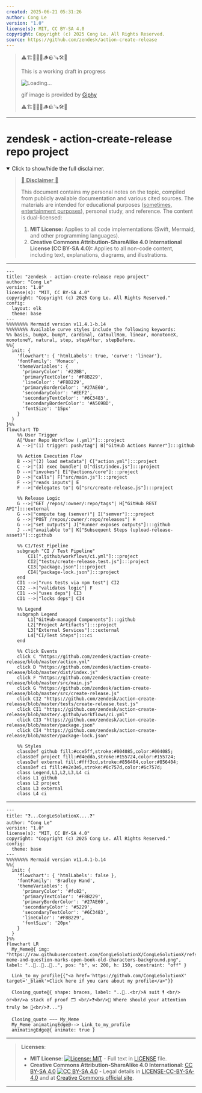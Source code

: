 ```yaml
---
created: 2025-06-21 05:31:26
author: Cong Le
version: "1.0"
license(s): MIT, CC BY-SA 4.0
copyright: Copyright (c) 2025 Cong Le. All Rights Reserved.
source: https://github.com/zendesk/action-create-release
---
```



> ⚠️🏗️🚧🦺🧱🪵🪨🪚🛠️👷
> 
> This is a working draft in progress
> 
> ![Loading...](https://media2.giphy.com/media/v1.Y2lkPTc5MGI3NjExcGN5bjVmMmlyZzF3MDh6dW9kd3hjNnZvb3l5anMxMXFlNmt6a2R1ZCZlcD12MV9pbnRlcm5hbF9naWZfYnlfaWQmY3Q9Zw/xT39CSrbCLKaQJ2MqQ/giphy.gif)
>
> gif image is provided by [Giphy](https://giphy.com)
> 
> ⚠️🏗️🚧🦺🧱🪵🪨🪚🛠️👷


----


# zendesk - action-create-release repo project
<details open>
<summary>Click to show/hide the full disclaimer.</summary>
   
> <ins>📢 **Disclaimer** 🚨</ins>
>
> This document contains my personal notes on the topic,
> compiled from publicly available documentation and various cited sources.
> The materials are intended for educational purposes (<ins>sometimes, entertainment purposes</ins>), personal study, and reference.
> The content is dual-licensed:
> 1. **MIT License:** Applies to all code implementations (Swift, Mermaid, and other programming languages).
> 2. **Creative Commons Attribution-ShareAlike 4.0 International License (CC BY-SA 4.0):** Applies to all non-code content, including text, explanations, diagrams, and illustrations.

</details>


---

```mermaid
---
title: "zendesk - action-create-release repo project"
author: "Cong Le"
version: "1.0"
license(s): "MIT, CC BY-SA 4.0"
copyright: "Copyright (c) 2025 Cong Le. All Rights Reserved."
config:
  layout: elk
  theme: base
---
%%%%%%%% Mermaid version v11.4.1-b.14
%%%%%%%% Available curve styles include the following keywords:
%% basis, bumpX, bumpY, cardinal, catmullRom, linear, monotoneX, monotoneY, natural, step, stepAfter, stepBefore.
%%{
  init: {
    'flowchart': { 'htmlLabels': true, 'curve': 'linear'},
    'fontFamily': 'Monaco',
    'themeVariables': {
      'primaryColor': '#22BB',
      'primaryTextColor': '#F8B229',
      'lineColor': '#F8B229',
      'primaryBorderColor': '#27AE60',
      'secondaryColor': '#EEF2',
      'secondaryTextColor': '#6C3483',
      'secondaryBorderColor': '#A569BD',
      'fontSize': '15px'
    }
  }
}%%
flowchart TD
    %% User Trigger
    A["User Repo Workflow (.yml)"]:::project
    A -->|"(1) trigger: push/tag"| B["GitHub Actions Runner"]:::github

    %% Action Execution Flow
    B -->|"(2) load metadata"| C["action.yml"]:::project
    C -->|"(3) exec bundle"| D["dist/index.js"]:::project
    D -->|"invokes"| E["@actions/core"]:::project
    D -->|"calls"| F["src/main.js"]:::project
    F -->|"reads inputs"| E
    F -->|"delegates to"| G["src/create-release.js"]:::project

    %% Release Logic
    G -->|"GET /repos/:owner/:repo/tags"| H["GitHub REST API"]:::external
    G -->|"compute tag (semver)"| I["semver"]:::project
    G -->|"POST /repos/:owner/:repo/releases"| H
    G -->|"set outputs"| J["Runner exposes outputs"]:::github
    J -->|"available to"| K["Subsequent Steps (upload-release-asset)"]:::github

    %% CI/Test Pipeline
    subgraph "CI / Test Pipeline"
        CI1[".github/workflows/ci.yml"]:::project
        CI2["tests/create-release.test.js"]:::project
        CI3["package.json"]:::project
        CI4["package-lock.json"]:::project
    end
    CI1 -->|"runs tests via npm test"| CI2
    CI2 -->|"validates logic"| F
    CI1 -->|"uses deps"| CI3
    CI1 -->|"locks deps"| CI4

    %% Legend
    subgraph Legend
        L1["GitHub-managed Components"]:::github
        L2["Project Artifacts"]:::project
        L3["External Services"]:::external
        L4["CI/Test Steps"]:::ci
    end

    %% Click Events
    click C "https://github.com/zendesk/action-create-release/blob/master/action.yml"
    click D "https://github.com/zendesk/action-create-release/blob/master/dist/index.js"
    click F "https://github.com/zendesk/action-create-release/blob/master/src/main.js"
    click G "https://github.com/zendesk/action-create-release/blob/master/src/create-release.js"
    click CI2 "https://github.com/zendesk/action-create-release/blob/master/tests/create-release.test.js"
    click CI1 "https://github.com/zendesk/action-create-release/blob/master/.github/workflows/ci.yml"
    click CI3 "https://github.com/zendesk/action-create-release/blob/master/package.json"
    click CI4 "https://github.com/zendesk/action-create-release/blob/master/package-lock.json"

    %% Styles
    classDef github fill:#cce5ff,stroke:#004085,color:#004085;
    classDef project fill:#d4edda,stroke:#155724,color:#155724;
    classDef external fill:#fff3cd,stroke:#856404,color:#856404;
    classDef ci fill:#e2e3e5,stroke:#6c757d,color:#6c757d;
    class Legend,L1,L2,L3,L4 ci
    class L1 github
    class L2 project
    class L3 external
    class L4 ci
```

----

```mermaid
---
title: "❓...CongLeSolutionX....❓"
author: "Cong Le"
version: "1.0"
license(s): "MIT, CC BY-SA 4.0"
copyright: "Copyright (c) 2025 Cong Le. All Rights Reserved."
config:
  theme: base
---
%%%%%%%% Mermaid version v11.4.1-b.14
%%{
  init: {
    'flowchart': { 'htmlLabels': false },
    'fontFamily': 'Bradley Hand',
    'themeVariables': {
      'primaryColor': '#fc82',
      'primaryTextColor': '#F8B229',
      'primaryBorderColor': '#27AE60',
      'secondaryColor': '#5229',
      'secondaryTextColor': '#6C3483',
      'lineColor': '#F8B229',
      'fontSize': '20px'
    }
  }
}%%
flowchart LR
  My_Meme@{ img: "https://raw.githubusercontent.com/CongLeSolutionX/CongLeSolutionX/refs/heads/main/assets/images/My-meme-and-question-marks-open-book-old-characters-background.png", label: "..🙉..👀..📖..", pos: "b", w: 200, h: 150, constraint: "off" }

  Link_to_my_profile{{"<a href='https://github.com/CongLeSolutionX' target='_blank'>Click here if you care about my profile</a>"}}

  Closing_quote@{ shape: braces, label: "..👀..<br/>A suit 🕴️ <br/> or<br/>a stack of proof 🗂️ <br/>❓<br/>💭 Where should your attention truly be 💬<br/>❓..."}

  Closing_quote ~~~ My_Meme
  My_Meme animatingEdge@--> Link_to_my_profile
  animatingEdge@{ animate: true }

```

---
><b>Licenses</b>:
>
>- <b>MIT License</b>:  [![License: MIT](https://img.shields.io/badge/License-MIT-yellow.svg)](LICENSE) - Full text in [LICENSE](LICENSE) file.
>- <b>Creative Commons Attribution-ShareAlike 4.0 International</b>: [CC BY-SA 4.0](https://creativecommons.org/licenses/by-sa/4.0/) [![CC BY-SA 4.0](https://licensebuttons.net/l/by-sa/4.0/88x31.png)](https://creativecommons.org/licenses/by-sa/4.0/) - Legal details in [LICENSE-CC-BY-SA-4.0](THE_PAST/LICENSE-CC-BY-SA-4.0) and at [Creative Commons official site](https://creativecommons.org/licenses/by-sa/4.0/).
>
---
